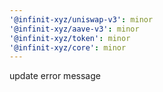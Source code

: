 ```yaml
---
'@infinit-xyz/uniswap-v3': minor
'@infinit-xyz/aave-v3': minor
'@infinit-xyz/token': minor
'@infinit-xyz/core': minor
---
```


update error message
